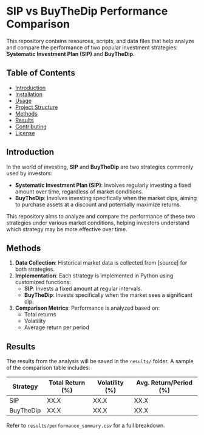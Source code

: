 # SIP vs BuyTheDip Performance Comparison

This repository contains resources, scripts, and data files that help analyze and compare the performance of two popular investment strategies: **Systematic Investment Plan (SIP)** and **BuyTheDip**.

## Table of Contents

- [Introduction](#introduction)
- [Installation](#installation)
- [Usage](#usage)
- [Project Structure](#project-structure)
- [Methods](#methods)
- [Results](#results)
- [Contributing](#contributing)
- [License](#license)

## Introduction

In the world of investing, **SIP** and **BuyTheDip** are two strategies commonly used by investors:
- **Systematic Investment Plan (SIP)**: Involves regularly investing a fixed amount over time, regardless of market conditions.
- **BuyTheDip**: Involves investing specifically when the market dips, aiming to purchase assets at a discount and potentially maximize returns.

This repository aims to analyze and compare the performance of these two strategies under various market conditions, helping investors understand which strategy may be more effective over time.

## Methods

1. **Data Collection**: Historical market data is collected from [source] for both strategies.
2. **Implementation**: Each strategy is implemented in Python using customized functions:
   - **SIP**: Invests a fixed amount at regular intervals.
   - **BuyTheDip**: Invests specifically when the market sees a significant dip.
3. **Comparison Metrics**: Performance is analyzed based on:
   - Total returns
   - Volatility
   - Average return per period

## Results

The results from the analysis will be saved in the `results/` folder. A sample of the comparison table includes:

| Strategy   | Total Return (%) | Volatility (%) | Avg. Return/Period (%) |
|------------|------------------|----------------|-------------------------|
| SIP        | XX.X             | XX.X          | XX.X                    |
| BuyTheDip  | XX.X             | XX.X          | XX.X                    |

Refer to `results/performance_summary.csv` for a full breakdown.

